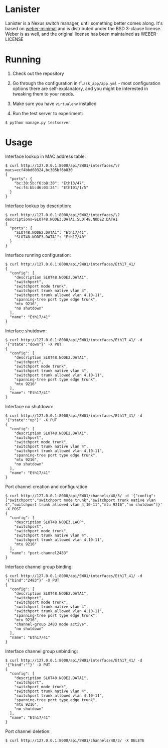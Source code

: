 Lanister
=============

Lanister is a Nexus switch manager, until something better comes along. It's
based on [weber-minimal](https://github.com/vmalloc/weber-minimal) and is
distributed under the BSD 3-clause license. Weber is as well, and the original
license has been maintained as WEBER-LICENSE

Running
============
1. Check out the repository

2. Go through the configuration in `flask_app/app.yml` - most configuration
   options there are self-explanatory, and you might be interested in tweaking
   them to your needs.

3. Make sure you have `virtualenv` installed

4. Run the test server to experiment:

```
$ python manage.py testserver
```

Usage
============

Interface lookup in MAC address table:
```
$ curl http://127.0.0.1:8000/api/SW01/interfaces/\?macs=ecf4bbd60324,bc305bf6b830
{
  "ports": {
    "bc:30:5b:f6:b8:30": "Eth13/47",
    "ec:f4:bb:d6:03:24": "Eth101/1/5"
  }
}
```

Interface lookup by description:
```
$ curl http://127.0.0.1:8000/api/SW02/interfaces/\?descriptions=SLOT48.NODE3.DATA1,SLOT48.NODE2.DATA1
{
  "ports": {
    "SLOT48.NODE2.DATA1": "Eth17/41",
    "SLOT48.NODE3.DATA1": "Eth17/40"
  }
}
```

Interface running configuration:
```
$ curl http://127.0.0.1:8000/api/SW01/interfaces/Eth17_41/
{
  "config": [
    "description SLOT48.NODE2.DATA1",
    "switchport",
    "switchport mode trunk",
    "switchport trunk native vlan 4",
    "switchport trunk allowed vlan 4,10-11",
    "spanning-tree port type edge trunk",
    "mtu 9216",
    "no shutdown"
  ],
  "name": "Eth17/41"
}
```

Interface shutdown:
```
$ curl http://127.0.0.1:8000/api/SW01/interfaces/Eth17_41/ -d '{"state":"down"}' -X PUT
{
  "config": [
    "description SLOT48.NODE2.DATA1",
    "switchport",
    "switchport mode trunk",
    "switchport trunk native vlan 4",
    "switchport trunk allowed vlan 4,10-11",
    "spanning-tree port type edge trunk",
    "mtu 9216"
  ],
  "name": "Eth17/41"
}
```

Interface no shutdown:
```
$ curl http://127.0.0.1:8000/api/SW01/interfaces/Eth17_41/ -d '{"state":"up"}' -X PUT
{
  "config": [
    "description SLOT48.NODE2.DATA1",
    "switchport",
    "switchport mode trunk",
    "switchport trunk native vlan 4",
    "switchport trunk allowed vlan 4,10-11",
    "spanning-tree port type edge trunk",
    "mtu 9216",
    "no shutdown"
  ],
  "name": "Eth17/41"
}
```

Port channel creation and configuration
```
$ curl http://127.0.0.1:8000/api/SW01/channels/48/3/ -d '{"config":["switchport","switchport mode trunk","switchport trunk native vlan 4","switchport trunk allowed vlan 4,10-11","mtu 9216","no shutdown"]}' -X POST
{
  "config": [
    "description SLOT48.NODE3.LACP",
    "switchport",
    "switchport mode trunk",
    "switchport trunk native vlan 4",
    "switchport trunk allowed vlan 4,10-11",
    "mtu 9216"
  ],
  "name": "port-channel2483"
}
```

Interface channel group binding:
```
$ curl http://127.0.0.1:8000/api/SW01/interfaces/Eth17_41/ -d '{"bind":"2483"}' -X PUT
{
  "config": [
    "description SLOT48.NODE2.DATA1",
    "switchport",
    "switchport mode trunk",
    "switchport trunk native vlan 4",
    "switchport trunk allowed vlan 4,10-11",
    "spanning-tree port type edge trunk",
    "mtu 9216",
    "channel-group 2483 mode active",
    "no shutdown"
  ],
  "name": "Eth17/41"
}
```

Interface channel group unbinding:
```
$ curl http://127.0.0.1:8000/api/SW01/interfaces/Eth17_41/ -d '{"bind":""}' -X PUT
{
  "config": [
    "description SLOT48.NODE2.DATA1",
    "switchport",
    "switchport mode trunk",
    "switchport trunk native vlan 4",
    "switchport trunk allowed vlan 4,10-11",
    "spanning-tree port type edge trunk",
    "mtu 9216",
    "no shutdown"
  ],
  "name": "Eth17/41"
}
```

Port channel deletion:
```
$ curl http://127.0.0.1:8000/api/SW01/channels/48/3/ -X DELETE
```
